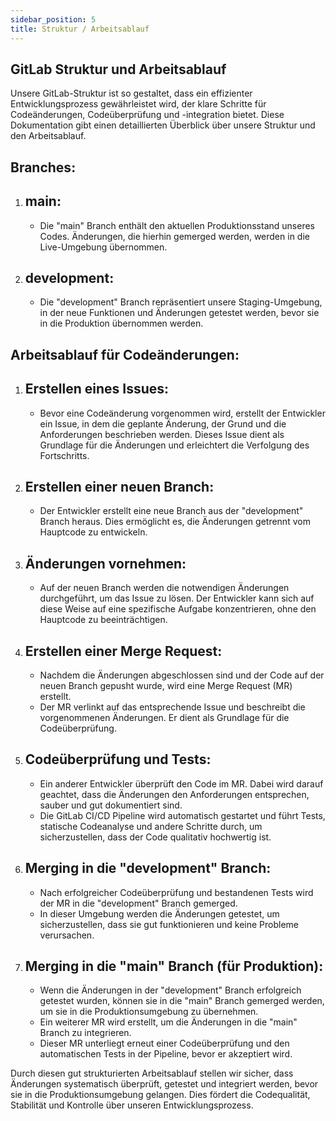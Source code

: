 ```yaml
---
sidebar_position: 5
title: Struktur / Arbeitsablauf
---
```

## GitLab Struktur und Arbeitsablauf

Unsere GitLab-Struktur ist so gestaltet, dass ein effizienter Entwicklungsprozess gewährleistet wird, der klare Schritte für Codeänderungen, Codeüberprüfung und -integration bietet. Diese Dokumentation gibt einen detaillierten Überblick über unsere Struktur und den Arbeitsablauf.

## Branches:

1. ## main:
    - Die "main" Branch enthält den aktuellen Produktionsstand unseres Codes. Änderungen, die hierhin gemerged werden, werden in die Live-Umgebung übernommen.

2. ## development:
    - Die "development" Branch repräsentiert unsere Staging-Umgebung, in der neue Funktionen und Änderungen getestet werden, bevor sie in die Produktion übernommen werden.

## Arbeitsablauf für Codeänderungen:

1. ## Erstellen eines Issues:
    - Bevor eine Codeänderung vorgenommen wird, erstellt der Entwickler ein Issue, in dem die geplante Änderung, der Grund und die Anforderungen beschrieben werden. Dieses Issue dient als Grundlage für die Änderungen und erleichtert die Verfolgung des Fortschritts.

2. ## Erstellen einer neuen Branch:
    - Der Entwickler erstellt eine neue Branch aus der "development" Branch heraus. Dies ermöglicht es, die Änderungen getrennt vom Hauptcode zu entwickeln.

3. ## Änderungen vornehmen:
    - Auf der neuen Branch werden die notwendigen Änderungen durchgeführt, um das Issue zu lösen. Der Entwickler kann sich auf diese Weise auf eine spezifische Aufgabe konzentrieren, ohne den Hauptcode zu beeinträchtigen.

4. ## Erstellen einer Merge Request:
    - Nachdem die Änderungen abgeschlossen sind und der Code auf der neuen Branch gepusht wurde, wird eine Merge Request (MR) erstellt.
    - Der MR verlinkt auf das entsprechende Issue und beschreibt die vorgenommenen Änderungen. Er dient als Grundlage für die Codeüberprüfung.

5. ## Codeüberprüfung und Tests:
    - Ein anderer Entwickler überprüft den Code im MR. Dabei wird darauf geachtet, dass die Änderungen den Anforderungen entsprechen, sauber und gut dokumentiert sind.
    - Die GitLab CI/CD Pipeline wird automatisch gestartet und führt Tests, statische Codeanalyse und andere Schritte durch, um sicherzustellen, dass der Code qualitativ hochwertig ist.

6. ## Merging in die "development" Branch:
    - Nach erfolgreicher Codeüberprüfung und bestandenen Tests wird der MR in die "development" Branch gemerged.
    - In dieser Umgebung werden die Änderungen getestet, um sicherzustellen, dass sie gut funktionieren und keine Probleme verursachen.

7. ## Merging in die "main" Branch (für Produktion):
    - Wenn die Änderungen in der "development" Branch erfolgreich getestet wurden, können sie in die "main" Branch gemerged werden, um sie in die Produktionsumgebung zu übernehmen.
    - Ein weiterer MR wird erstellt, um die Änderungen in die "main" Branch zu integrieren.
    - Dieser MR unterliegt erneut einer Codeüberprüfung und den automatischen Tests in der Pipeline, bevor er akzeptiert wird.

Durch diesen gut strukturierten Arbeitsablauf stellen wir sicher, dass Änderungen systematisch überprüft, getestet und integriert werden, bevor sie in die Produktionsumgebung gelangen. Dies fördert die Codequalität, Stabilität und Kontrolle über unseren Entwicklungsprozess.
